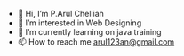 - 👋 Hi, I’m P.Arul Chelliah
- 👀 I’m interested in Web Designing
- 🌱 I’m currently learning on java training
- 📫 How to reach me  arul123an@gmail.com
  

<!---
arulchelliah/arulchelliah is a ✨ special ✨ repository because its `README.md` (this file) appears on your GitHub profile.
You can click the Preview link to take a look at your changes.
--->

